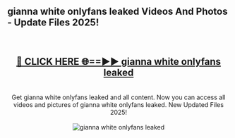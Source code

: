 <h2>gianna white onlyfans leaked Videos And Photos - Update Files 2025!</h2>
<br>
<div align="center">
<h2><a href="https://top-ai-tools.click/QrbHav" rel="nofollow">🔴 CLICK HERE 🌐==►► gianna white onlyfans leaked</a></h2>
<br>
Get gianna white onlyfans leaked and all content. Now you can access all videos and pictures of gianna white onlyfans leaked. New Updated Files 2025!
<br>
<br>
<a href="https://top-ai-tools.click/QrbHav" rel="nofollow" data-target="animated-image.originalLink"><img src="https://i.ibb.co.com/WyWwxjT/player-gif2.gif" alt="gianna white onlyfans leaked" style="max-width: 100%; display: inline-block;" data-target="animated-image.originalImage"></a>
</div>
<br>